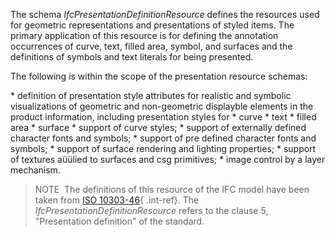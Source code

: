 The schema _IfcPresentationDefinitionResource_ defines the resources used for geometric representations and presentations of styled items. The primary application of this resource is for defining the annotation occurrences of curve, text, filled area, symbol, and surfaces and the definitions of symbols and text literals for being presented.

The following is within the scope of the presentation resource schemas:

\* definition of presentation style attributes for realistic and symbolic visualizations of geometric and non-geometric displayble elements in the product information, including presentation styles for 
    \* curve
    \* text
    \* filled area
    \* surface 
\* support of curve styles;
\* support of externally defined character fonts and symbols;
\* support of pre defined character fonts and symbols;
\* support of surface rendering and lighting properties;
\* support of textures aüülied to surfaces and csg primitives;
\* image control by a layer mechanism.

> NOTE&nbsp; The definitions of this resource of the IFC model have been taken from [ISO 10303-46](../../bibliography.htm#iso-10303-46){ .int-ref}. The _IfcPresentationDefinitionResource_ refers to the clause 5, "Presentation definition" of the standard.
